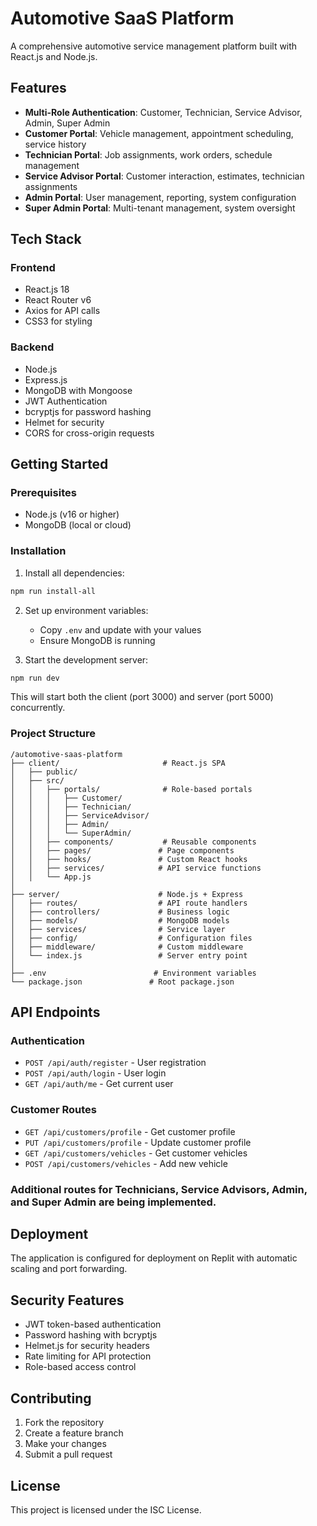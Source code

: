 
# Automotive SaaS Platform

A comprehensive automotive service management platform built with React.js and Node.js.

## Features

- **Multi-Role Authentication**: Customer, Technician, Service Advisor, Admin, Super Admin
- **Customer Portal**: Vehicle management, appointment scheduling, service history
- **Technician Portal**: Job assignments, work orders, schedule management
- **Service Advisor Portal**: Customer interaction, estimates, technician assignments
- **Admin Portal**: User management, reporting, system configuration
- **Super Admin Portal**: Multi-tenant management, system oversight

## Tech Stack

### Frontend
- React.js 18
- React Router v6
- Axios for API calls
- CSS3 for styling

### Backend
- Node.js
- Express.js
- MongoDB with Mongoose
- JWT Authentication
- bcryptjs for password hashing
- Helmet for security
- CORS for cross-origin requests

## Getting Started

### Prerequisites
- Node.js (v16 or higher)
- MongoDB (local or cloud)

### Installation

1. Install all dependencies:
```bash
npm run install-all
```

2. Set up environment variables:
   - Copy `.env` and update with your values
   - Ensure MongoDB is running

3. Start the development server:
```bash
npm run dev
```

This will start both the client (port 3000) and server (port 5000) concurrently.

### Project Structure

```
/automotive-saas-platform
├── client/                       # React.js SPA
│   ├── public/
│   ├── src/
│   │   ├── portals/              # Role-based portals
│   │   │   ├── Customer/
│   │   │   ├── Technician/
│   │   │   ├── ServiceAdvisor/
│   │   │   ├── Admin/
│   │   │   └── SuperAdmin/
│   │   ├── components/           # Reusable components
│   │   ├── pages/               # Page components
│   │   ├── hooks/               # Custom React hooks
│   │   ├── services/            # API service functions
│   │   └── App.js
│
├── server/                      # Node.js + Express
│   ├── routes/                  # API route handlers
│   ├── controllers/             # Business logic
│   ├── models/                  # MongoDB models
│   ├── services/                # Service layer
│   ├── config/                  # Configuration files
│   ├── middleware/              # Custom middleware
│   └── index.js                 # Server entry point
│
├── .env                        # Environment variables
└── package.json               # Root package.json
```

## API Endpoints

### Authentication
- `POST /api/auth/register` - User registration
- `POST /api/auth/login` - User login
- `GET /api/auth/me` - Get current user

### Customer Routes
- `GET /api/customers/profile` - Get customer profile
- `PUT /api/customers/profile` - Update customer profile
- `GET /api/customers/vehicles` - Get customer vehicles
- `POST /api/customers/vehicles` - Add new vehicle

### Additional routes for Technicians, Service Advisors, Admin, and Super Admin are being implemented.

## Deployment

The application is configured for deployment on Replit with automatic scaling and port forwarding.

## Security Features

- JWT token-based authentication
- Password hashing with bcryptjs
- Helmet.js for security headers
- Rate limiting for API protection
- Role-based access control

## Contributing

1. Fork the repository
2. Create a feature branch
3. Make your changes
4. Submit a pull request

## License

This project is licensed under the ISC License.
